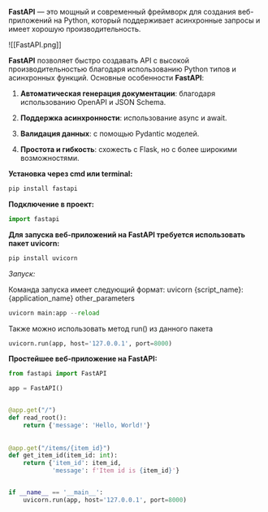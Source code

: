 **FastAPI** — это мощный и современный фреймворк для создания веб-приложений на Python, который поддерживает асинхронные запросы и имеет хорошую производительность.

![[FastAPI.png]]

**FastAPI** позволяет быстро создавать API с высокой производительностью благодаря использованию Python типов и асинхронных функций. Основные особенности **FastAPI**:

1.  **Автоматическая генерация документации**: благодаря использованию OpenAPI и JSON Schema.

2.  **Поддержка асинхронности**: использование async и await.

3.  **Валидация данных**: с помощью Pydantic моделей.

4.  **Простота и гибкость**: схожесть с Flask, но с более широкими возможностями.

**Установка через cmd или terminal:**

```Python
pip install fastapi
```

**Подключение в проект:**

```Python
import fastapi
```

**Для запуска веб-приложений на FastAPI требуется использовать пакет uvicorn:**

```Python
pip install uvicorn
```

*Запуск:*

Команда запуска имеет следующий формат: uvicorn {script_name}:{application_name} other_parameters

```Python
uvicorn main:app --reload
```

Также можно использовать метод run() из данного пакета

```Python
uvicorn.run(app, host='127.0.0.1', port=8000)
```

**Простейшее веб-приложение на FastAPI:**

```Python
from fastapi import FastAPI

app = FastAPI()


@app.get("/")  
def read_root():  
    return {'message': 'Hello, World!'}  
  
  
@app.get("/items/{item_id}")  
def get_item_id(item_id: int):  
    return {'item_id': item_id,  
            'message': f'Item id is {item_id}'}


if __name__ == '__main__':
    uvicorn.run(app, host='127.0.0.1', port=8000)
```
